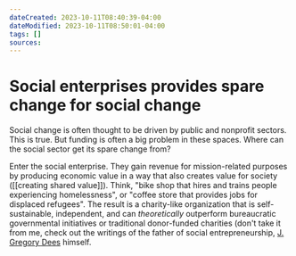 ```yaml
---
dateCreated: 2023-10-11T08:40:39-04:00
dateModified: 2023-10-11T08:50:01-04:00
tags: []
sources: 
---
```

# Social enterprises provides spare change for social change

Social change is often thought to be driven by public and nonprofit sectors. This is true. But funding is often a big problem in these spaces. Where can the social sector get its spare change from?

Enter the social enterprise. They gain revenue for mission-related purposes by producing economic value in a way that also creates value for society ([[creating shared value]]). Think, "bike shop that hires and trains people experiencing homelessness", or "coffee store that provides jobs for displaced refugees". The result is a charity-like organization that is self-sustainable, independent, and can *theoretically* outperform bureaucratic governmental initiatives or traditional donor-funded charities (don't take it from me, check out the writings of the father of social entrepreneurship,  [J. Gregory Dees](https://centers.fuqua.duke.edu/case/wp-content/uploads/sites/7/2015/02/Article_Dees_TakingSESeriously_2007.pdf) himself.